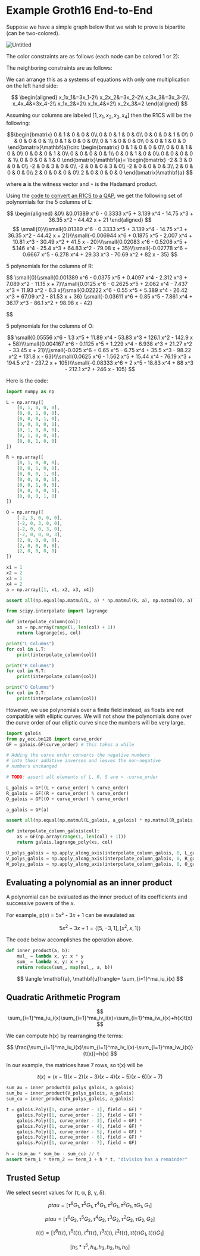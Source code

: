 # Example Groth16 End-to-End

Suppose we have a simple graph below that we wish to prove is bipartite (can be two-colored).

![Untitled](Example%20Groth16%20End-to-End%20a91850d868f24f0093ac46e33a4460a6/Untitled.png)

The color constraints are as follows (each node can be colored 1 or 2):

$$$$

The neighboring constraints are as follows:

We can arrange this as a systems of equations with only one multiplication on the left hand side:

$$
\begin{aligned}
x_1x_1&=3x_1-2\\
x_2x_2&=3x_2-2\\
x_3x_3&=3x_3-2\\
x_4x_4&=3x_4-2\\
x_1x_2&=2\\
x_1x_4&=2\\
x_2x_3&=2
\end{aligned}
$$

Assuming our columns are labeled $[1, x_1, x_2, x_3, x_4]$ then the R1CS will be the following:


$$\begin{bmatrix}
  0 & 1 & 0 & 0 & 0\\
  0 & 0 & 1 & 0 & 0\\
  0 & 0 & 0 & 1 & 0\\
  0 & 0 & 0 & 0 & 1\\
  0 & 1 & 0 & 0 & 0\\
  0 & 1 & 0 & 0 & 0\\
  0 & 0 & 1 & 0 & 0
\end{bmatrix}\mathbf{a}\circ
\begin{bmatrix}
  0 & 1 & 0 & 0 & 0\\
  0 & 0 & 1 & 0 & 0\\
  0 & 0 & 0 & 1 & 0\\
  0 & 0 & 0 & 0 & 1\\
  0 & 0 & 1 & 0 & 0\\
  0 & 0 & 0 & 0 & 1\\
  0 & 0 & 0 & 1 & 0
  \end{bmatrix}\mathbf{a}=
\begin{bmatrix}
  -2 & 3 & 0 & 0 & 0\\
  -2 & 0 & 3 & 0 & 0\\
  -2 & 0 & 0 & 3 & 0\\
  -2 & 0 & 0 & 0 & 3\\
  2 & 0 & 0 & 0 & 0\\
  2 & 0 & 0 & 0 & 0\\
  2 & 0 & 0 & 0 & 0
  \end{bmatrix}\mathbf{a}
$$


where **a** is the witness vector and ∘ is the Hadamard product.

Using the [code to convert an R1CS to a QAP](https://www.rareskills.io/post/r1cs-to-qap), we get the following set of polynomials for the 5 columns of **L**:

$$
\begin{aligned}
&0\\
&0.01389 x^6 - 0.3333 x^5 + 3.139 x^4 - 14.75 x^3 + 36.35 x^2 - 44.42 x + 21
\end{aligned}
$$
$$
\small{0}\\\small{0.01389 x^6 - 0.3333 x^5 + 3.139 x^4 - 14.75 x^3 + 36.35 x^2 - 44.42 x + 21}\\\small{-0.006944 x^6 + 0.1875 x^5 - 2.007 x^4 + 10.81 x^3 - 30.49 x^2 + 41.5 x - 20}\\\small{0.02083 x^6 - 0.5208 x^5 + 5.146 x^4 - 25.4 x^3 + 64.83 x^2 - 79.08 x + 35}\\\small{-0.02778 x^6 + 0.6667 x^5 - 6.278 x^4 + 29.33 x^3 - 70.69 x^2 + 82 x - 35}
$$

5 polynomials for the columns of R:

$$
\small{0}\\\small{0.001389 x^6 - 0.0375 x^5 + 0.4097 x^4 - 2.312 x^3 + 7.089 x^2 - 11.15 x + 7}\\\small{0.0125 x^6 - 0.2625 x^5 + 2.062 x^4 - 7.437 x^3 + 11.93 x^2 - 6.3 x}\\\small{0.02222 x^6 - 0.55 x^5 + 5.389 x^4 - 26.42 x^3 + 67.09 x^2 - 81.53 x + 36}
\\\small{-0.03611 x^6 + 0.85 x^5 - 7.861 x^4 + 36.17 x^3 - 86.1 x^2 + 98.98 x - 42}

$$

5 polynomials for the columns of O:

$$
\small{0.05556 x^6 - 1.3 x^5 + 11.89 x^4 - 53.83 x^3 + 126.1 x^2 - 142.9 x + 58}\\\small{0.004167 x^6 - 0.1125 x^5 + 1.229 x^4 - 6.938 x^3 + 21.27 x^2 - 33.45 x + 21}\\\small{-0.025 x^6 + 0.65 x^5 - 6.75 x^4 + 35.5 x^3 - 98.22 x^2 + 131.8 x - 63}\\\small{0.0625 x^6 - 1.562 x^5 + 15.44 x^4 - 76.19 x^3 + 194.5 x^2 - 237.2 x + 105}\\\small{-0.08333 x^6 + 2 x^5 - 18.83 x^4 + 88 x^3 - 212.1 x^2 + 246 x - 105}
$$

Here is the code:

```python
import numpy as np

L = np.array([
    [0, 1, 0, 0, 0],
    [0, 0, 1, 0, 0],
    [0, 0, 0, 1, 0],
    [0, 0, 0, 0, 1],
    [0, 1, 0, 0, 0],
    [0, 1, 0, 0, 0],
    [0, 0, 1, 0, 0]
])

R = np.array([
    [0, 1, 0, 0, 0],
    [0, 0, 1, 0, 0],
    [0, 0, 0, 1, 0],
    [0, 0, 0, 0, 1],
    [0, 0, 1, 0, 0],
    [0, 0, 0, 0, 1],
    [0, 0, 0, 1, 0]
])

O = np.array([
    [-2, 3, 0, 0, 0],
    [-2, 0, 3, 0, 0],
    [-2, 0, 0, 3, 0],
    [-2, 0, 0, 0, 3],
    [2, 0, 0, 0, 0],
    [2, 0, 0, 0, 0],
    [2, 0, 0, 0, 0]
])

x1 = 1
x2 = 2
x3 = 1
x4 = 2
a = np.array([1, x1, x2, x3, x4])

assert all(np.equal(np.matmul(L, a) * np.matmul(R, a), np.matmul(O, a))), "not equal"

from scipy.interpolate import lagrange

def interpolate_column(col):
    xs = np.array(range(1, len(col) + 1))
    return lagrange(xs, col)

print("L Columns")
for col in L.T:
    print(interpolate_column(col))

print("R Columns")
for col in R.T:
    print(interpolate_column(col))

print("O Columns")
for col in O.T:
    print(interpolate_column(col))
```

However, we use polynomials over a finite field instead, as floats are not compatible with elliptic curves. We will not show the polynomials done over the curve order of our elliptic curve since the numbers will be very large.

```python
import galois
from py_ecc.bn128 import curve_order
GF = galois.GF(curve_order) # this takes a while

# Adding the curve order converts the negative numbers
# into their additive inverses and leaves the non-negative
# numbers unchanged

# TODO: assert all elements of L, R, S are > -curve_order

L_galois = GF((L + curve_order) % curve_order)
R_galois = GF((R + curve_order) % curve_order)
O_galois = GF((O + curve_order) % curve_order)

a_galois = GF(a)

assert all(np.equal(np.matmul(L_galois, a_galois) * np.matmul(R_galois, a_galois), np.matmul(O_galois, a_galois))), "not equal"

def interpolate_column_galois(col):
    xs = GF(np.array(range(1, len(col) + 1)))
    return galois.lagrange_poly(xs, col)

U_polys_galois = np.apply_along_axis(interpolate_column_galois, 0, L_galois)
V_polys_galois = np.apply_along_axis(interpolate_column_galois, 0, R_galois)
W_polys_galois = np.apply_along_axis(interpolate_column_galois, 0, O_galois)
```

## Evaluating a polynomial as an inner product

A polynomial can be evaluated as the inner product of its coefficients and successive powers of the 𝑥.

For example, p(𝑥) = 5𝑥² - 3𝑥 + 1 can be evaulated as

$$
5x^2 -3x + 1=\langle [5, -3, 1], [x^2,x,1]\rangle
$$

The code below accomplishes the operation above.

```python
def inner_product(a, b):
    mul_ = lambda x, y: x * y
    sum_ = lambda x, y: x + y
    return reduce(sum_, map(mul_, a, b))
```

$$
\langle \mathbf{a}, \mathbf{u}\rangle= \sum_{i=1}^ma_iu_i(x)
$$

## Quadratic Arithmetic Program

$$
\sum_{i=1}^ma_iu_i(x)\sum_{i=1}^ma_iv_i(x)=\sum_{i=1}^ma_iw_i(x)+h(x)t(x)
$$

We can compute h(x) by rearranging the terms:

$$
\frac{\sum_{i=1}^ma_iu_i(x)\sum_{i=1}^ma_iv_i(x)-\sum_{i=1}^ma_iw_i(x)}{t(x)}=h(x)
$$

In our example, the matrices have 7 rows, so t(x) will be

$$
t(x)=(x-1)(x-2)(x-3)(x-4)(x-5)(x-6)(x-7)
$$

```python
sum_au = inner_product(U_polys_galois, a_galois)
sum_bu = inner_product(V_polys_galois, a_galois)
sum_cu = inner_product(W_polys_galois, a_galois)

t = galois.Poly([1, curve_order - 1], field = GF) * 
    galois.Poly([1, curve_order - 2], field = GF) *
    galois.Poly([1, curve_order - 3], field = GF) *
    galois.Poly([1, curve_order - 4], field = GF) * 
    galois.Poly([1, curve_order - 5], field = GF) * 
    galois.Poly([1, curve_order - 6], field = GF) *
    galois.Poly([1, curve_order - 7], field = GF)
    
h = (sum_au * sum_bu - sum_cu) // t
assert term_1 * term_2 == term_3 + h * t, "division has a remainder"
```

## Trusted Setup

We select secret values for (τ, α, β, γ, δ).

$$
ptau = [\tau^6 G_1, \tau^5 G_1, \tau^4 G_1, \tau^3 G_1, \tau^2 G_1, \tau G_1, G_1]
$$

$$
ptau = [\tau^6 G_2, \tau^5 G_2, \tau^4 G_2, \tau^3 G_2, \tau^2 G_2, \tau G_2, G_2]
$$

$$
t(\tau) = [\tau^6 t(\tau), \tau^5 t(\tau), \tau^4 t(\tau), \tau^3 t(\tau), \tau^2 t(\tau), \tau t(\tau) G_1, t(\tau) G_1]
$$

$$
[h_5 * \tau^5, h_4, h_3, h_2, h_1,h_0]
$$